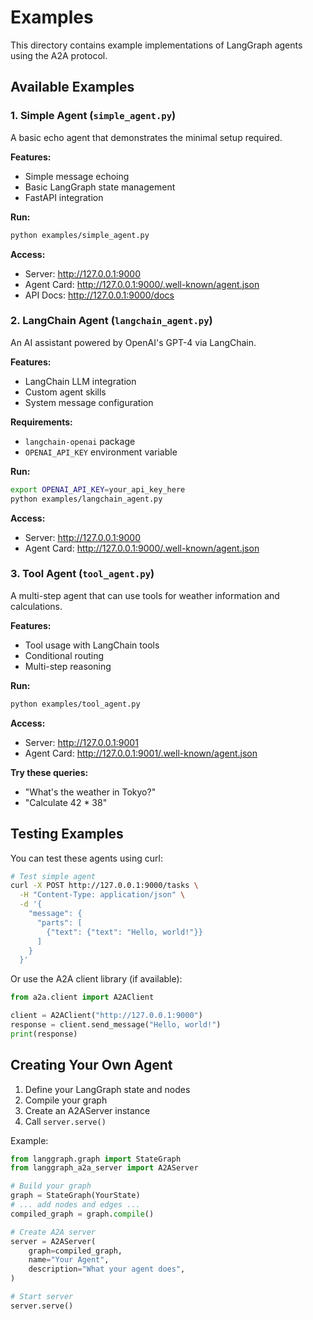 # Examples

This directory contains example implementations of LangGraph agents using the A2A protocol.

## Available Examples

### 1. Simple Agent (`simple_agent.py`)

A basic echo agent that demonstrates the minimal setup required.

**Features:**
- Simple message echoing
- Basic LangGraph state management
- FastAPI integration

**Run:**
```bash
python examples/simple_agent.py
```

**Access:**
- Server: http://127.0.0.1:9000
- Agent Card: http://127.0.0.1:9000/.well-known/agent.json
- API Docs: http://127.0.0.1:9000/docs

### 2. LangChain Agent (`langchain_agent.py`)

An AI assistant powered by OpenAI's GPT-4 via LangChain.

**Features:**
- LangChain LLM integration
- Custom agent skills
- System message configuration

**Requirements:**
- `langchain-openai` package
- `OPENAI_API_KEY` environment variable

**Run:**
```bash
export OPENAI_API_KEY=your_api_key_here
python examples/langchain_agent.py
```

**Access:**
- Server: http://127.0.0.1:9000
- Agent Card: http://127.0.0.1:9000/.well-known/agent.json

### 3. Tool Agent (`tool_agent.py`)

A multi-step agent that can use tools for weather information and calculations.

**Features:**
- Tool usage with LangChain tools
- Conditional routing
- Multi-step reasoning

**Run:**
```bash
python examples/tool_agent.py
```

**Access:**
- Server: http://127.0.0.1:9001
- Agent Card: http://127.0.0.1:9001/.well-known/agent.json

**Try these queries:**
- "What's the weather in Tokyo?"
- "Calculate 42 * 38"

## Testing Examples

You can test these agents using curl:

```bash
# Test simple agent
curl -X POST http://127.0.0.1:9000/tasks \
  -H "Content-Type: application/json" \
  -d '{
    "message": {
      "parts": [
        {"text": {"text": "Hello, world!"}}
      ]
    }
  }'
```

Or use the A2A client library (if available):

```python
from a2a.client import A2AClient

client = A2AClient("http://127.0.0.1:9000")
response = client.send_message("Hello, world!")
print(response)
```

## Creating Your Own Agent

1. Define your LangGraph state and nodes
2. Compile your graph
3. Create an A2AServer instance
4. Call `server.serve()`

Example:

```python
from langgraph.graph import StateGraph
from langgraph_a2a_server import A2AServer

# Build your graph
graph = StateGraph(YourState)
# ... add nodes and edges ...
compiled_graph = graph.compile()

# Create A2A server
server = A2AServer(
    graph=compiled_graph,
    name="Your Agent",
    description="What your agent does",
)

# Start server
server.serve()
```
